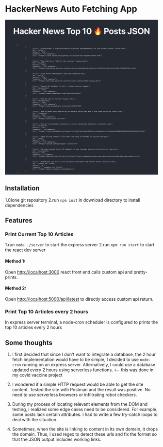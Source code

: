 # HackerNews Auto Fetching App

![Screenshot](./screenshot.png)
## Installation 
1.Clone git repository
2.run `npm init` in download directory to install dependencies
## Features
### Print Current Top 10 Articles

1.run `node ./server` to start the express server
2.run `npm run start` to start the react dev server 

#### Method 1: 
Open [http://localhost:3000](http://localhost:3000) react front end calls custom api and pretty-prints.

#### Method 2:
Open [http://localhost:5000/api/latest](http://localhost:5000/api/latest) to directly access custom api return.

### Print Top 10 Articles every 2 hours
In express server terminal, a node-cron scheduler is configured to prints the top 10 articles every 2 hours

## Some thoughts

1. I first decided that since I don't want to integrate a database, the 2 hour fetch implementation would have to be simple, I decided to use `node-cron` running on an express server. Alternatively, I could use a database updated every 2 hours using serverless functions. <-- this was done in my covid vaccine project

2. I wondered if a simple HTTP request would be able to get the site content. Tested the site with Postman and the result was positive. No need to use serverless browsers or infiltrating robot checkers.

3. During my process of locating relevant elements from the DOM and testing, I realized some edge cases need to be considered. For example, some posts lack certain attributes. I had to write a few try-catch loops to deal with the situation.

4. Sometimes, when the site is linking to content in its own domain, it drops the domain. Thus, I used regex to detect these urls and fix the format so that the JSON output includes working links.